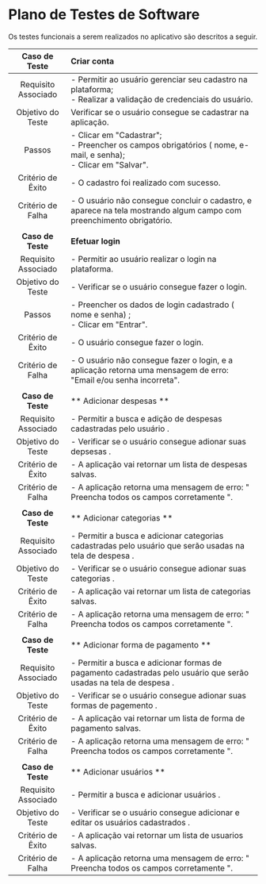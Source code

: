 # Plano de Testes de Software

Os testes funcionais a serem realizados no aplicativo são descritos a seguir.

 
| **Caso de Teste** | **Criar conta** 	|
| :---: | :--- |
| Requisito Associado |  - Permitir ao usuário gerenciar seu cadastro na plataforma; <br> - Realizar a validação de credenciais do usuário. |
| Objetivo do Teste | Verificar se o usuário consegue se cadastrar na aplicação. |
| Passos |  - Clicar em "Cadastrar";  <br> - Preencher os campos obrigatórios ( nome, e-mail, e senha); <br> - Clicar em "Salvar". |
|Critério de Êxito | - O cadastro foi realizado com sucesso. |
|Critério de Falha | - O usuário não consegue concluir o cadastro, e aparece na tela mostrando algum campo com preenchimento obrigatório. |
|  	|  	|
| **Caso de Teste** | **Efetuar login** |
| Requisito Associado | - Permitir ao usuário realizar o login na plataforma. |
| Objetivo do Teste | - Verificar se o usuário consegue fazer o login. |
| Passos |  - Preencher os dados de login cadastrado ( nome e senha) ; <br> - Clicar em "Entrar". |
|Critério de Êxito | - O usuário consegue fazer o login. |
|Critério de Falha | - O usuário não consegue fazer o login, e a aplicação retorna uma mensagem de erro: "Email e/ou senha incorreta". |
|  	|  	|
| **Caso de Teste** | ** Adicionar despesas ** |
| Requisito Associado |  - Permitir a busca e adição de despesas cadastradas pelo usuário  . |
| Objetivo do Teste | - Verificar se o usuário consegue adionar suas depsesas  . |
|Critério de Êxito | - A aplicação vai retornar um lista de despesas salvas. |
|Critério de Falha | - A aplicação retorna uma mensagem de erro: " Preencha todos os campos corretamente  ". |
| 	|  	|
| **Caso de Teste** | ** Adicionar categorias  ** |
| Requisito Associado |  - Permitir a busca e adicionar  categorias cadastradas pelo usuário  que serão usadas na tela de despesa . |
| Objetivo do Teste | - Verificar se o usuário consegue adionar suas categorias  . |
|Critério de Êxito | - A aplicação vai retornar um lista de categorias salvas. |
|Critério de Falha | - A aplicação retorna uma mensagem de erro: " Preencha todos os campos corretamente  ". |
| 	|  	|
| **Caso de Teste** | ** Adicionar forma de pagamento  ** |
| Requisito Associado |  - Permitir a busca e adicionar  formas de pagamento cadastradas pelo usuário que serão usadas na tela de despesa . |
| Objetivo do Teste | - Verificar se o usuário consegue adionar suas formas de pagemento  . |
|Critério de Êxito | - A aplicação vai retornar um lista de forma de pagamento salvas. |
|Critério de Falha | - A aplicação retorna uma mensagem de erro: " Preencha todos os campos corretamente  ". |
| 	|  	|
| **Caso de Teste** | ** Adicionar usuários  ** |
| Requisito Associado |  - Permitir a busca e adicionar usuários . |
| Objetivo do Teste | - Verificar se o usuário consegue adicionar e editar os usuários cadastrados   . |
|Critério de Êxito | - A aplicação vai retornar um lista de usuarios salvas. |
|Critério de Falha | - A aplicação retorna uma mensagem de erro: " Preencha todos os campos corretamente  ". |
